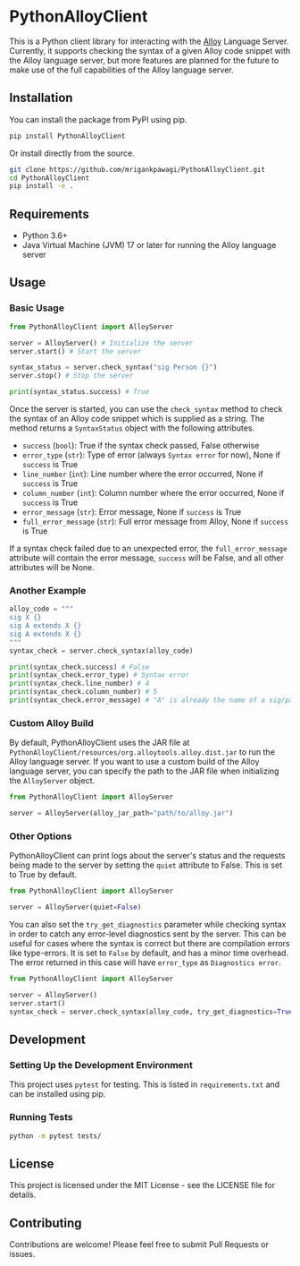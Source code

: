 # PythonAlloyClient

This is a Python client library for interacting with the [Alloy](https://github.com/AlloyTools/org.alloytools.alloy) Language Server. Currently, it supports checking the syntax of a given Alloy code snippet with the Alloy language server, but more features are planned for the future to make use of the full capabilities of the Alloy language server.

## Installation

You can install the package from PyPI using pip.

```bash
pip install PythonAlloyClient
```

Or install directly from the source.

```bash
git clone https://github.com/mrigankpawagi/PythonAlloyClient.git
cd PythonAlloyClient
pip install -e .
```

## Requirements

- Python 3.6+
- Java Virtual Machine (JVM) 17 or later for running the Alloy language server

## Usage

### Basic Usage

```python
from PythonAlloyClient import AlloyServer

server = AlloyServer() # Initialize the server
server.start() # Start the server

syntax_status = server.check_syntax("sig Person {}")
server.stop() # Stop the server

print(syntax_status.success) # True
```

Once the server is started, you can use the `check_syntax` method to check the syntax of an Alloy code snippet which is supplied as a string. The method returns a `SyntaxStatus` object with the following attributes.

- `success` (`bool`): True if the syntax check passed, False otherwise
- `error_type` (`str`): Type of error (always `Syntax error` for now), None if `success` is True
- `line_number` (`int`): Line number where the error occurred, None if `success` is True
- `column_number` (`int`): Column number where the error occurred, None if `success` is True
- `error_message` (`str`): Error message, None if `success` is True
- `full_error_message` (`str`): Full error message from Alloy, None if `success` is True

If a syntax check failed due to an unexpected error, the `full_error_message` attribute will contain the error message, `success` will be False, and all other attributes will be None.

### Another Example

```python
alloy_code = """
sig X {}
sig A extends X {}
sig A extends X {}
"""
syntax_check = server.check_syntax(alloy_code)

print(syntax_check.success) # False
print(syntax_check.error_type) # Syntax error
print(syntax_check.line_number) # 4
print(syntax_check.column_number) # 5
print(syntax_check.error_message) # "A" is already the name of a sig/parameter in this module.
```

### Custom Alloy Build

By default, PythonAlloyClient uses the JAR file at `PythonAlloyClient/resources/org.alloytools.alloy.dist.jar` to run the Alloy language server. If you want to use a custom build of the Alloy language server, you can specify the path to the JAR file when initializing the `AlloyServer` object.

```python
from PythonAlloyClient import AlloyServer

server = AlloyServer(alloy_jar_path="path/to/alloy.jar")
```

### Other Options

PythonAlloyClient can print logs about the server's status and the requests being made to the server by setting the `quiet` attribute to False. This is set to True by default.

```python
from PythonAlloyClient import AlloyServer

server = AlloyServer(quiet=False)
```

You can also set the `try_get_diagnostics` parameter while checking syntax in order to catch any error-level diagnostics sent by the server. This can be useful for cases where the syntax is correct but there are compilation errors like type-errors. It is set to `False` by default, and has a minor time overhead. The error returned in this case will have `error_type` as `Diagnostics error`.

```python
from PythonAlloyClient import AlloyServer

server = AlloyServer()
server.start()
syntax_check = server.check_syntax(alloy_code, try_get_diagnostics=True)
```

## Development

### Setting Up the Development Environment

This project uses `pytest` for testing. This is listed in `requirements.txt` and can be installed using pip.

### Running Tests

```bash
python -m pytest tests/
```

## License

This project is licensed under the MIT License - see the LICENSE file for details.

## Contributing

Contributions are welcome! Please feel free to submit Pull Requests or issues.
